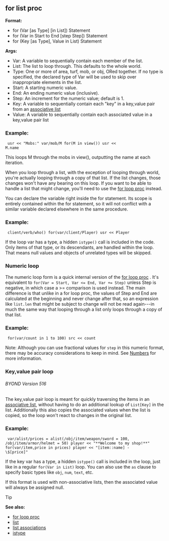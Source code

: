 ## for list proc

<!-- -->
**Format:**
+   for (Var [as Type] [in List]) Statement
+   for (Var in Start to End [step Step]) Statement
+   for (Key [as Type], Value in List) Statement
<!-- -->
**Args:**
+   Var: A variable to sequentially contain each member of the list.
+   List: The list to loop through. This defaults to the whole world.
+   Type: One or more of area, turf, mob, or obj, ORed together. If no
    type is specified, the declared type of Var will be used to skip
    over inappropriate elements in the list.
+   Start: A starting numeric value.
+   End: An ending numeric value (inclusive).
+   Step: An increment for the numeric value; default is 1.
+   Key: A variable to sequentially contain each "key" in a key,value
    pair from an [associative list](/list/assoc)
+   Value: A variable to sequentially contain each associated value in a
    key,value pair list
### Example:

``` dm
 usr << "Mobs:" var/mob/M for(M in view()) usr <<
M.name 
```
 

This loops M through the mobs in view(),
outputting the name at each iteration. 

When you loop through a
list, with the exception of looping through world, you\'re actually
looping through a copy of that list. If the list changes, those changes
won\'t have any bearing on this loop. If you want to be able to handle a
list that might change, you\'ll need to use the [for loop
proc](/ref/proc/for/loop.md)  instead. 

You can declare the variable
right inside the for statement. Its scope is entirely contained within
the for statement, so it will not conflict with a similar variable
declared elsewhere in the same procedure.
### Example:

``` dm
 client/verb/who() for(var/client/Player) usr << Player

```
 

If the loop var has a type, a hidden `istype()` call
is included in the code. Only items of that type, or its descendants,
are handled within the loop. That means null values and objects of
unrelated types will be skipped.
### Numeric loop


The numeric loop form is a quick internal version of the [for
loop proc](/ref/proc/for/loop.md) . It\'s equivalent to
`for(Var = Start, Var <= End, Var += Step)` unless Step is negative, in
which case a >= comparison is used instead. The main difference is that
unlike in a for loop proc, the values of Step and End are calculated at
the beginning and never change after that, so an expression like
`list.len` that might be subject to change will not be read again---in
much the same way that looping through a list only loops through a copy
of that list.
### Example:

``` dm
 for(var/count in 1 to 100) src << count 
```



Note: Although you can use fractional values for `step` in this
numeric format, there may be accuracy considerations to keep in mind.
See [Numbers](/ref/notes/numbers.md) for more information.
### Key,value pair loop 
###### BYOND Version 516


The key,value pair loop is meant for quickly traversing the
items in an [associative list](/list/assoc), without having to do an
additional lookup of `List[Key]` in the list. Additionally this also
copies the associated values when the list is copied, so the loop won\'t
react to changes in the original list.
### Example:

``` dm
 var/alist/prices = alist(/obj/item/weapon/sword = 100,
/obj/item/armor/helmet = 50) player << "**Welcome to my shop!**"
for(var/item,price in prices) player << "[item::name] -
\$[price]" 
```
 

If the key var has a type, a hidden
`istype()` call is included in the loop, just like in a regular
`for(Var in List)` loop. You can also use the `as` clause to specify
basic types like `obj`, `num`, `text`, etc. 

If this format is
used with non-associative lists, then the associated value will always
be assigned null.

> [!TIP] 
> **See also:**
> +   [for loop proc](/ref/proc/for/loop.md) 
> +   [list](/ref/list.md) 
> +   [list associations](/ref/list/assoc.md) 
> +   [istype](/ref/proc/istype.md) 